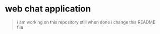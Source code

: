 # web chat application
> i am working on this repository still
> when done i change this README file